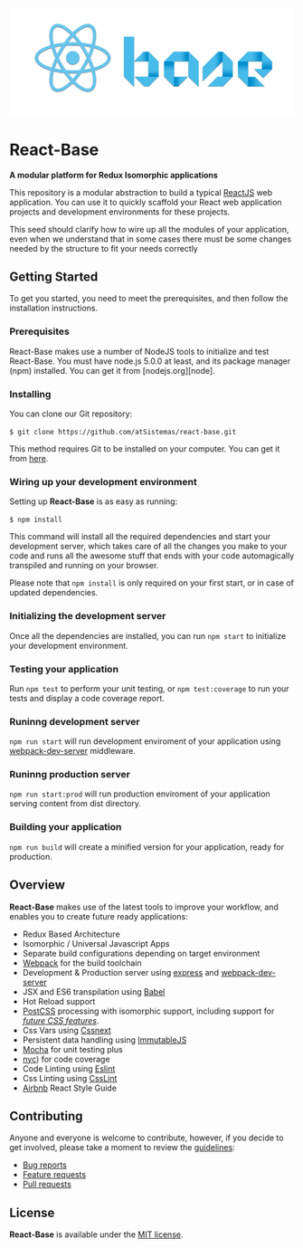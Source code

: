 ![React-Base logo](./src/assets/images/react-base-logo.png)

# React-Base
**A modular platform for Redux Isomorphic applications**

This repository is a modular abstraction to build a typical [ReactJS](https://facebook.github.io/react/) web application.
You can use it to quickly scaffold your React web application projects and development environments for these projects.

This seed should clarify how to wire up all the modules of your application, even when we understand that in some cases
there must be some changes needed by the structure to fit your needs correctly

## Getting Started

To get you started, you need to meet the prerequisites, and then follow the installation instructions.

### Prerequisites

React-Base makes use a number of NodeJS tools to initialize and test React-Base. You must have node.js 5.0.0 at least, and its package manager (npm) installed. You can get it from [nodejs.org][node].

### Installing

You can clone our Git repository:

`$ git clone https://github.com/atSistemas/react-base.git`

This method requires Git to be installed on your computer. You can get it from
[here](http://git-scm.com).

### Wiring up your development environment

Setting up **React-Base** is as easy as running:

`$ npm install`

This command will install all the required dependencies and start your development server, which takes care of all the changes you make to your code and runs all the awesome stuff that ends with your code automagically transpiled and running on your browser.

Please note that `npm install` is only required on your first start, or in case of updated dependencies.

### Initializing the development server

 Once all the dependencies are installed, you can run `npm start` to initialize your development environment.

### Testing your application

Run `npm test` to perform your unit testing, or `npm test:coverage` to run your tests and display a code coverage report.

### Runinng development server

`npm run start` will run development enviroment of your application using [webpack-dev-server](https://webpack.github.io/) middleware.

### Runinng production server

`npm run start:prod` will run production enviroment of your application serving content from dist directory.

### Building your application

`npm run build` will create a minified version for your application, ready for production.

## Overview

**React-Base** makes use of the latest tools to improve your workflow, and enables you to create future ready applications:

- Redux Based Architecture
- Isomorphic / Universal Javascript Apps
- Separate build configurations depending on target environment
- [Webpack](https://webpack.github.io/) for the build toolchain  
- Development & Production server using [express](https://github.com/expressjs/express) and [webpack-dev-server](https://webpack.github.io/)
- JSX and ES6 transpilation using [Babel](https://babeljs.io/)
- Hot Reload support
- [PostCSS](http://postcss.org/) processing with isomorphic support, including support for *[future CSS features](http://cssnext.io/features/)*.
- Css Vars using [Cssnext](http://cssnext.io/)
- Persistent data handling using [ImmutableJS](https://facebook.github.io/immutable-js/)
- [Mocha](https://mochajs.org/) for unit testing plus
- [nyc](https://github.com/bcoe/nyc)) for code coverage
- Code Linting using [Eslint](https://github.com/eslint/eslint)
- Css Linting using [CssLint](https://github.com/stylelint/stylelint)
- [Airbnb](https://github.com/airbnb/javascript/tree/master/react) React Style Guide


## Contributing

Anyone and everyone is welcome to contribute, however, if you decide to get involved, please take a moment to review the [guidelines](CONTRIBUTING.md):

* [Bug reports](CONTRIBUTING.md#bugs)
* [Feature requests](CONTRIBUTING.md#features)
* [Pull requests](CONTRIBUTING.md#pull-requests)

## License

**React-Base** is available under the [MIT license](LICENSE).
